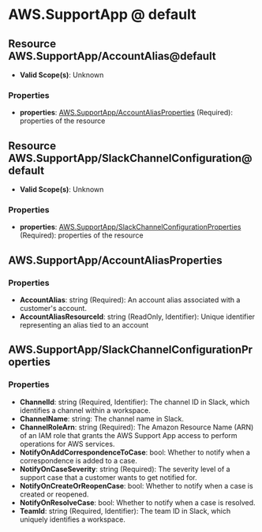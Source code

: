 # AWS.SupportApp @ default

## Resource AWS.SupportApp/AccountAlias@default
* **Valid Scope(s)**: Unknown
### Properties
* **properties**: [AWS.SupportApp/AccountAliasProperties](#awssupportappaccountaliasproperties) (Required): properties of the resource

## Resource AWS.SupportApp/SlackChannelConfiguration@default
* **Valid Scope(s)**: Unknown
### Properties
* **properties**: [AWS.SupportApp/SlackChannelConfigurationProperties](#awssupportappslackchannelconfigurationproperties) (Required): properties of the resource

## AWS.SupportApp/AccountAliasProperties
### Properties
* **AccountAlias**: string (Required): An account alias associated with a customer's account.
* **AccountAliasResourceId**: string (ReadOnly, Identifier): Unique identifier representing an alias tied to an account

## AWS.SupportApp/SlackChannelConfigurationProperties
### Properties
* **ChannelId**: string (Required, Identifier): The channel ID in Slack, which identifies a channel within a workspace.
* **ChannelName**: string: The channel name in Slack.
* **ChannelRoleArn**: string (Required): The Amazon Resource Name (ARN) of an IAM role that grants the AWS Support App access to perform operations for AWS services.
* **NotifyOnAddCorrespondenceToCase**: bool: Whether to notify when a correspondence is added to a case.
* **NotifyOnCaseSeverity**: string (Required): The severity level of a support case that a customer wants to get notified for.
* **NotifyOnCreateOrReopenCase**: bool: Whether to notify when a case is created or reopened.
* **NotifyOnResolveCase**: bool: Whether to notify when a case is resolved.
* **TeamId**: string (Required, Identifier): The team ID in Slack, which uniquely identifies a workspace.

